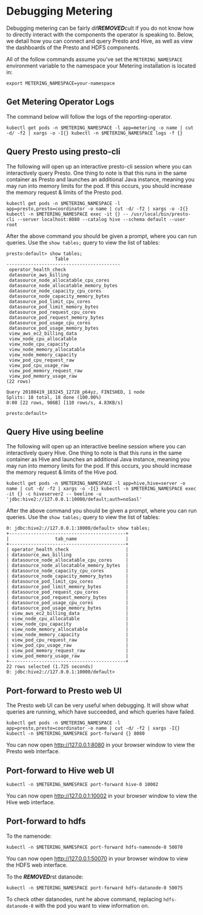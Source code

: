 # Debugging Metering

Debugging metering can be fairly dif***REMOVED***cult if you do not know how to directly interact with the components the operator is speaking to.
Below, we detail how you can connect and query Presto and Hive, as well as view the dashboards of the Presto and HDFS components.

All of the follow commands assume you've set the `METERING_NAMESPACE` environment variable to the namespace your Metering installation is located in:

```
export METERING_NAMESPACE=your-namespace
```

## Get Metering Operator Logs

The command below will follow the logs of the reporting-operator.

```
kubectl get pods -n $METERING_NAMESPACE -l app=metering -o name | cut -d/ -f2 | xargs -o -I{} kubectl -n $METERING_NAMESPACE logs -f {}
```

## Query Presto using presto-cli

The following will open up an interactive presto-cli session where you can interactively query Presto. One thing to note is that this runs in the same container as Presto and launches an additional Java instance, meaning you may run into memory limits for the pod. If this occurs, you should increase the memory request & limits of the Presto pod.

```
kubectl get pods -n $METERING_NAMESPACE -l app=presto,presto=coordinator -o name | cut -d/ -f2 | xargs -o -I{} kubectl -n $METERING_NAMESPACE exec -it {} -- /usr/local/bin/presto-cli --server localhost:8080 --catalog hive --schema default --user root
```

After the above command you should be given a prompt, where you can run queries. Use the `show tables;` query to view the list of tables:

```
presto:default> show tables;
                  Table
------------------------------------------
 operator_health_check
 datasource_aws_billing
 datasource_node_allocatable_cpu_cores
 datasource_node_allocatable_memory_bytes
 datasource_node_capacity_cpu_cores
 datasource_node_capacity_memory_bytes
 datasource_pod_limit_cpu_cores
 datasource_pod_limit_memory_bytes
 datasource_pod_request_cpu_cores
 datasource_pod_request_memory_bytes
 datasource_pod_usage_cpu_cores
 datasource_pod_usage_memory_bytes
 view_aws_ec2_billing_data
 view_node_cpu_allocatable
 view_node_cpu_capacity
 view_node_memory_allocatable
 view_node_memory_capacity
 view_pod_cpu_request_raw
 view_pod_cpu_usage_raw
 view_pod_memory_request_raw
 view_pod_memory_usage_raw
(22 rows)

Query 20180419_183245_12728_p64yz, FINISHED, 1 node
Splits: 18 total, 18 done (100.00%)
0:00 [22 rows, 986B] [110 rows/s, 4.83KB/s]

presto:default>
```

## Query Hive using beeline

The following will open up an interactive beeline session where you can interactively query Hive. One thing to note is that this runs in the same container as Hive and launches an additional Java instance, meaning you may run into memory limits for the pod. If this occurs, you should increase the memory request & limits of the Hive pod.

```
kubectl get pods -n $METERING_NAMESPACE -l app=hive,hive=server -o name | cut -d/ -f2 | xargs -o -I{} kubectl -n $METERING_NAMESPACE exec -it {} -c hiveserver2 -- beeline -u 'jdbc:hive2://127.0.0.1:10000/default;auth=noSasl'
```

After the above command you should be given a prompt, where you can run queries. Use the `show tables;` query to view the list of tables:

```
0: jdbc:hive2://127.0.0.1:10000/default> show tables;
+-------------------------------------------+
|                 tab_name                  |
+-------------------------------------------+
| operator_health_check                     |
| datasource_aws_billing                    |
| datasource_node_allocatable_cpu_cores     |
| datasource_node_allocatable_memory_bytes  |
| datasource_node_capacity_cpu_cores        |
| datasource_node_capacity_memory_bytes     |
| datasource_pod_limit_cpu_cores            |
| datasource_pod_limit_memory_bytes         |
| datasource_pod_request_cpu_cores          |
| datasource_pod_request_memory_bytes       |
| datasource_pod_usage_cpu_cores            |
| datasource_pod_usage_memory_bytes         |
| view_aws_ec2_billing_data                 |
| view_node_cpu_allocatable                 |
| view_node_cpu_capacity                    |
| view_node_memory_allocatable              |
| view_node_memory_capacity                 |
| view_pod_cpu_request_raw                  |
| view_pod_cpu_usage_raw                    |
| view_pod_memory_request_raw               |
| view_pod_memory_usage_raw                 |
+-------------------------------------------+
22 rows selected (1.725 seconds)
0: jdbc:hive2://127.0.0.1:10000/default>
```

## Port-forward to Presto web UI

The Presto web UI can be very useful when debugging.
It will show what queries are running, which have succeeded, and which queries have failed.

```
kubectl get pods -n $METERING_NAMESPACE -l app=presto,presto=coordinator -o name | cut -d/ -f2 | xargs -I{} kubectl -n $METERING_NAMESPACE port-forward {} 8080
```

You can now open http://127.0.0.1:8080 in your browser window to view the Presto web interface.

## Port-forward to Hive web UI

```
kubectl -n $METERING_NAMESPACE port-forward hive-0 10002
```

You can now open http://127.0.0.1:10002 in your browser window to view the Hive web interface.


## Port-forward to hdfs

To the namenode:

```
kubectl -n $METERING_NAMESPACE port-forward hdfs-namenode-0 50070
```

You can now open http://127.0.0.1:50070 in your browser window to view the HDFS web interface.


To the ***REMOVED***rst datanode:

```
kubectl -n $METERING_NAMESPACE port-forward hdfs-datanode-0 50075
```

To check other datanodes, runt he above command, replacing `hdfs-datanode-0` with the pod you want to view information on.
